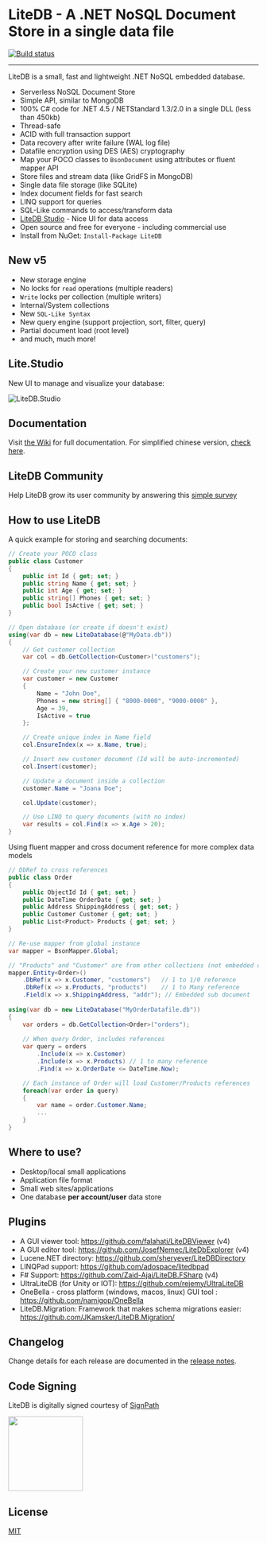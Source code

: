 # LiteDB - A .NET NoSQL Document Store in a single data file

[![Build status](https://ci.appveyor.com/api/projects/status/sfe8he0vik18m033?svg=true)](https://ci.appveyor.com/project/mbdavid/litedb) 

---

LiteDB is a small, fast and lightweight .NET NoSQL embedded database. 

- Serverless NoSQL Document Store
- Simple API, similar to MongoDB
- 100% C# code for .NET 4.5 / NETStandard 1.3/2.0 in a single DLL (less than 450kb)
- Thread-safe
- ACID with full transaction support
- Data recovery after write failure (WAL log file)
- Datafile encryption using DES (AES) cryptography
- Map your POCO classes to `BsonDocument` using attributes or fluent mapper API
- Store files and stream data (like GridFS in MongoDB)
- Single data file storage (like SQLite)
- Index document fields for fast search
- LINQ support for queries
- SQL-Like commands to access/transform data
- [LiteDB Studio](https://github.com/mbdavid/LiteDB.Studio) - Nice UI for data access 
- Open source and free for everyone - including commercial use
- Install from NuGet: `Install-Package LiteDB`


## New v5

- New storage engine
- No locks for `read` operations (multiple readers)
- `Write` locks per collection (multiple writers)
- Internal/System collections 
- New `SQL-Like Syntax`
- New query engine (support projection, sort, filter, query)
- Partial document load (root level)
- and much, much more!

## Lite.Studio

New UI to manage and visualize your database:

![LiteDB.Studio](https://camo.githubusercontent.com/61465032cd9df0ccb7c0ff4a2d4f1cf772cdaa14/68747470733a2f2f7062732e7477696d672e636f6d2f6d656469612f454f58564b7674583041412d6c64793f666f726d61743d6a7067266e616d653d6d656469756d)

## Documentation

Visit [the Wiki](https://github.com/mbdavid/LiteDB/wiki) for full documentation. For simplified chinese version, [check here](https://github.com/lidanger/LiteDB.wiki_Translation_zh-cn).

## LiteDB Community

Help LiteDB grow its user community by answering this [simple survey](https://docs.google.com/forms/d/e/1FAIpQLSc4cNG7wyLKXXcOLIt7Ea4TlXCG6s-51_EfHPu2p5WZ2dIx7A/viewform?usp=sf_link)

## How to use LiteDB

A quick example for storing and searching documents:

```C#
// Create your POCO class
public class Customer
{
    public int Id { get; set; }
    public string Name { get; set; }
    public int Age { get; set; }
    public string[] Phones { get; set; }
    public bool IsActive { get; set; }
}

// Open database (or create if doesn't exist)
using(var db = new LiteDatabase(@"MyData.db"))
{
    // Get customer collection
    var col = db.GetCollection<Customer>("customers");

    // Create your new customer instance
    var customer = new Customer
    { 
        Name = "John Doe", 
        Phones = new string[] { "8000-0000", "9000-0000" }, 
        Age = 39,
        IsActive = true
    };

    // Create unique index in Name field
    col.EnsureIndex(x => x.Name, true);

    // Insert new customer document (Id will be auto-incremented)
    col.Insert(customer);

    // Update a document inside a collection
    customer.Name = "Joana Doe";

    col.Update(customer);

    // Use LINQ to query documents (with no index)
    var results = col.Find(x => x.Age > 20);
}
```

Using fluent mapper and cross document reference for more complex data models

```C#
// DbRef to cross references
public class Order
{
    public ObjectId Id { get; set; }
    public DateTime OrderDate { get; set; }
    public Address ShippingAddress { get; set; }
    public Customer Customer { get; set; }
    public List<Product> Products { get; set; }
}        

// Re-use mapper from global instance
var mapper = BsonMapper.Global;

// "Products" and "Customer" are from other collections (not embedded document)
mapper.Entity<Order>()
    .DbRef(x => x.Customer, "customers")   // 1 to 1/0 reference
    .DbRef(x => x.Products, "products")    // 1 to Many reference
    .Field(x => x.ShippingAddress, "addr"); // Embedded sub document
            
using(var db = new LiteDatabase("MyOrderDatafile.db"))
{
    var orders = db.GetCollection<Order>("orders");
        
    // When query Order, includes references
    var query = orders
        .Include(x => x.Customer)
        .Include(x => x.Products) // 1 to many reference
        .Find(x => x.OrderDate <= DateTime.Now);

    // Each instance of Order will load Customer/Products references
    foreach(var order in query)
    {
        var name = order.Customer.Name;
        ...
    }
}

```

## Where to use?

- Desktop/local small applications
- Application file format
- Small web sites/applications
- One database **per account/user** data store

## Plugins

- A GUI viewer tool: https://github.com/falahati/LiteDBViewer (v4)
- A GUI editor tool: https://github.com/JosefNemec/LiteDbExplorer (v4)
- Lucene.NET directory: https://github.com/sheryever/LiteDBDirectory
- LINQPad support: https://github.com/adospace/litedbpad
- F# Support: https://github.com/Zaid-Ajaj/LiteDB.FSharp (v4)
- UltraLiteDB (for Unity or IOT): https://github.com/rejemy/UltraLiteDB
- OneBella - cross platform (windows, macos, linux) GUI tool : https://github.com/namigop/OneBella
- LiteDB.Migration: Framework that makes schema migrations easier: https://github.com/JKamsker/LiteDB.Migration/

## Changelog

Change details for each release are documented in the [release notes](https://github.com/mbdavid/LiteDB/releases).

## Code Signing

LiteDB is digitally signed courtesy of [SignPath](https://www.signpath.io)

<a href="https://www.signpath.io">
    <img src="https://about.signpath.io/assets/logo_signpath_500.png" width="150">
</a>

## License

[MIT](http://opensource.org/licenses/MIT)
